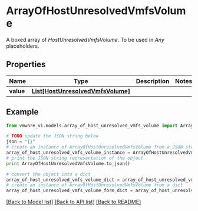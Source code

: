 # ArrayOfHostUnresolvedVmfsVolume

A boxed array of *HostUnresolvedVmfsVolume*. To be used in *Any* placeholders. 

## Properties
Name | Type | Description | Notes
------------ | ------------- | ------------- | -------------
**value** | [**List[HostUnresolvedVmfsVolume]**](HostUnresolvedVmfsVolume.md) |  | 

## Example

```python
from vmware_vi.models.array_of_host_unresolved_vmfs_volume import ArrayOfHostUnresolvedVmfsVolume

# TODO update the JSON string below
json = "{}"
# create an instance of ArrayOfHostUnresolvedVmfsVolume from a JSON string
array_of_host_unresolved_vmfs_volume_instance = ArrayOfHostUnresolvedVmfsVolume.from_json(json)
# print the JSON string representation of the object
print ArrayOfHostUnresolvedVmfsVolume.to_json()

# convert the object into a dict
array_of_host_unresolved_vmfs_volume_dict = array_of_host_unresolved_vmfs_volume_instance.to_dict()
# create an instance of ArrayOfHostUnresolvedVmfsVolume from a dict
array_of_host_unresolved_vmfs_volume_form_dict = array_of_host_unresolved_vmfs_volume.from_dict(array_of_host_unresolved_vmfs_volume_dict)
```
[[Back to Model list]](../README.md#documentation-for-models) [[Back to API list]](../README.md#documentation-for-api-endpoints) [[Back to README]](../README.md)


